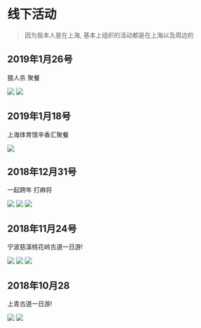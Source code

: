 # 线下活动

> 因为我本人是在上海, 基本上组织的活动都是在上海以及周边的

## 2019年1月26号

狼人杀 聚餐

<img src='https://cdn.jsdelivr.net/gh/BestDingSheng/static-resource@master/resource/img/201905.jpeg'>
<img src='https://cdn.jsdelivr.net/gh/BestDingSheng/static-resource@master/resource/img/201906.jpeg'>

## 2019年1月18号

上海体育馆辛香汇聚餐

<img src='https://cdn.jsdelivr.net/gh/BestDingSheng/static-resource@master/resource/img/201904.jpeg'>

## 2018年12月31号

一起跨年 打麻将

<img src='https://cdn.jsdelivr.net/gh/BestDingSheng/static-resource@master/resource/img/201901.jpeg'>
<img src='https://cdn.jsdelivr.net/gh/BestDingSheng/static-resource@master/resource/img/201902.jpeg'>
<img src='https://cdn.jsdelivr.net/gh/BestDingSheng/static-resource@master/resource/img/201903.jpeg'>

## 2018年11月24号

宁波慈溪桃花岭古道一日游!

<img src='https://cdn.jsdelivr.net/gh/BestDingSheng/static-resource@master/resource/img/huwai3.jpeg'>
<img src='https://cdn.jsdelivr.net/gh/BestDingSheng/static-resource@master/resource/img/huwai4.jpeg'>
<img src='https://cdn.jsdelivr.net/gh/BestDingSheng/static-resource@master/resource/img/huwai5.jpeg'>

## 2018年10月28

上青古道一日游!

<img src='https://cdn.jsdelivr.net/gh/BestDingSheng/static-resource@master/resource/img/huwai1.jpeg'>
<img src='https://cdn.jsdelivr.net/gh/BestDingSheng/static-resource@master/resource/img/huwai2.jpeg'>